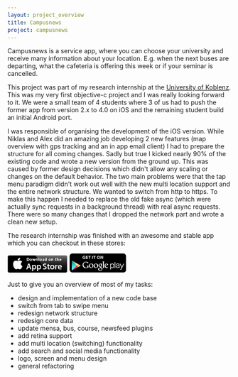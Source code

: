 ```yaml
---
layout: project_overview
title: Campusnews
project: campusnews
---
```


Campusnews is a service app, where you can choose your university and receive many information about your location. E.g. when the next buses are departing, what the cafeteria is offering this week or if your seminar is cancelled.

This project was part of my research internship at the [University of Koblenz](http://www.uni-koblenz-landau.de/). This was my very first objective-c project and I was really looking forward to it. We were a small team of 4 students where 3 of us had to push the former app from version 2.x to 4.0 on iOS and the remaining student build an initial Android port.

I was responsible of organising the development of the iOS version. While Niklas and Alex did an amazing job developing 2 new features (map overview with gps tracking and an in app email client) I had to prepare the structure for all coming changes. Sadly but true I kicked nearly 90% of the existing code and wrote a new version from the ground up. This was caused by former design decisions which didn't allow any scaling or changes on the default behavior. The two main problems were that the tap menu paradigm didn't work out well with the new multi location support and the entire network structure. We wanted to switch from http to https. To make this happen I needed to replace the old fake async (which were actually sync requests in a background thread) with real async requests. There were so many changes that I dropped the network part and wrote a clean new setup.

The research internship was finished with an awesome and stable app which you can checkout in these stores:

[![Campusnews Appstore Link](/res/app_store_135x40.png)](https://itunes.apple.com/de/app/campusnews/id320979722) [![Campusnews Playstore Link](/res/play_store_129x45.png)](https://play.google.com/store/apps/details?id=com.campusnews.uni)

Just to give you an overview of most of my tasks:

* design and implementation of a new code base
* switch from tab to swipe menu
* redesign network structure
* redesign core data
* update mensa, bus, course, newsfeed plugins
* add retina support
* add multi location (switching) functionality
* add search and social media functionality
* logo, screen and menu design
* general refactoring
